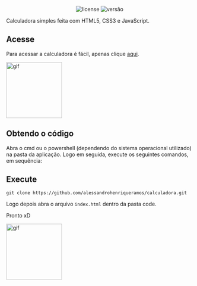 <p align="center">
    <img src="https://img.shields.io/github/license/mashape/apistatus.svg" alt="license"/>
    <img src="https://img.shields.io/badge/version-1.0-blue" alt="versão">
</p>

Calculadora simples feita com HTML5, CSS3 e JavaScript.

## Acesse

Para acessar a calculadora é fácil, apenas clique [aqui](http://calculadora.alessandrohenriqueramos.vercel.app/).

<img src="https://media.giphy.com/media/IcJ6n6VJNjRNS/giphy.gif" alt="gif" height="150px" >

## Obtendo o código

Abra o cmd ou o powershell (dependendo do sistema operacional utilizado) na pasta da aplicação. Logo em seguida, execute os seguintes comandos, em sequência:

## Execute

```
git clone https://github.com/alessandrohenriqueramos/calculadora.git
```

Logo depois abra o arquivo `index.html` dentro da pasta code.

Pronto xD

<img src="https://media.giphy.com/media/AFdcYElkoNAUE/giphy.gif" alt="gif" height="150px" >